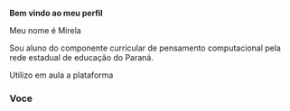 **Bem vindo ao meu perfil**

Meu nome é Mirela

Sou aluno do componente curricular de pensamento computacional pela rede estadual de educação do Paraná.

Utilizo em aula a plataforma

### Voce
